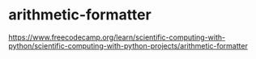 # arithmetic-formatter
https://www.freecodecamp.org/learn/scientific-computing-with-python/scientific-computing-with-python-projects/arithmetic-formatter
